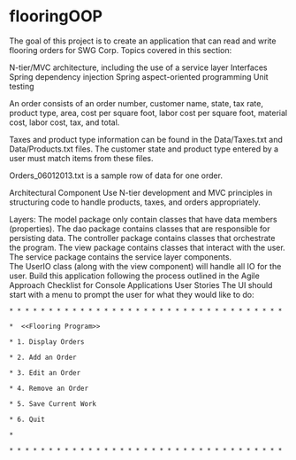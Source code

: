 # flooringOOP

The goal of this project is to create an application that can read and write flooring orders for SWG Corp. 
Topics covered in this section:

N-tier/MVC architecture, including the use of a service layer
Interfaces
Spring dependency injection
Spring aspect-oriented programming
Unit testing

An order consists of an order number, customer name, state, tax rate, product type, area, cost per square foot, labor cost per square foot, material cost, labor cost, tax, and total.

Taxes and product type information can be found in the Data/Taxes.txt and Data/Products.txt files. The customer state and product type entered by a user must match items from these files.

Orders_06012013.txt is a sample row of data for one order.

Architectural Component
Use N-tier development and MVC principles in structuring code to handle products, taxes, and orders appropriately. 

Layers:
The model package only contain classes that have data members (properties).
The dao package contains classes that are responsible for persisting data.
The controller package contains classes that orchestrate the program.
The view package contains classes that interact with the user.
The service package contains the service layer components.  
The UserIO class (along with the view component) will handle all IO for the user.
Build this application following the process outlined in the Agile Approach Checklist for Console Applications
User Stories
The UI should start with a menu to prompt the user for what they would like to do:

    * * * * * * * * * * * * * * * * * * * * * * * * * * * * * * * * * * *

    *  <<Flooring Program>>

    * 1. Display Orders

    * 2. Add an Order

    * 3. Edit an Order

    * 4. Remove an Order

    * 5. Save Current Work

    * 6. Quit

    *

    * * * * * * * * * * * * * * * * * * * * * * * * * * * * * * * * * * *
